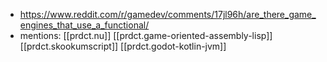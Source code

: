 
- https://www.reddit.com/r/gamedev/comments/17jl96h/are_there_game_engines_that_use_a_functional/
- mentions: [[prdct.nu]] [[prdct.game-oriented-assembly-lisp]] [[prdct.skookumscript]] [[prdct.godot-kotlin-jvm]]